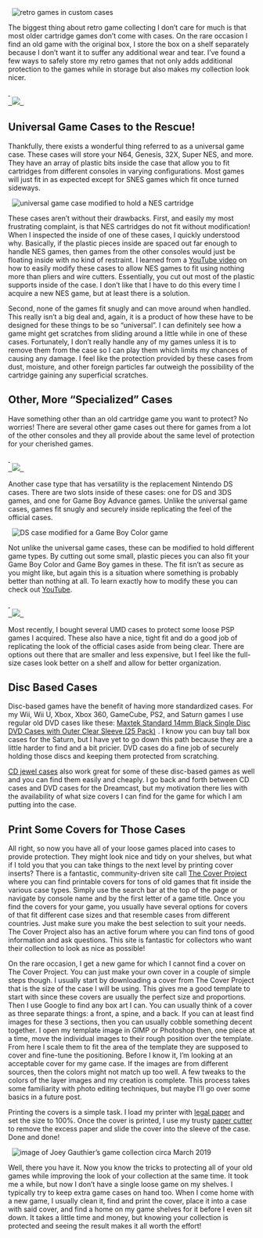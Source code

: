 <div class="image-container">
  <img src="https://res.cloudinary.com/https-joeyg-me/image/upload/v1552515484/gaming/custom_cases.jpg" onclick="openImage(‘https://res.cloudinary.com/https-joeyg-me/image/upload/v1552515484/gaming/custom_cases.jpg’)" alt="retro games in custom cases">
</div>

The biggest thing about retro game collecting I don’t care for much is that most older cartridge games don’t come with cases. On the rare occasion I find an old game with the original box, I store the box on a shelf separately because I don’t want it to suffer any additional wear and tear. I’ve found a few ways to safely store my retro games that not only adds additional protection to the games while in storage but also makes my collection look nicer.

<a target="_blank" href="https://www.amazon.com/gp/product/B01B1DIEUM/ref=as_li_tl?ie=UTF8&camp=1789&creative=9325&creativeASIN=B01B1DIEUM&linkCode=as2&tag=joeyg0e-20&linkId=0d609b7d5e4793875138c441ad8ecd02">
 <div class="image-container">
  <img border="0" src="//ws-na.amazon-adsystem.com/widgets/q?_encoding=UTF8&MarketPlace=US&ASIN=B01B1DIEUM&ServiceVersion=20070822&ID=AsinImage&WS=1&Format=_SL250_&tag=joeyg0e-20" >
 </div>
</a>
<img src="//ir-na.amazon-adsystem.com/e/ir?t=joeyg0e-20&l=am2&o=1&a=B01B1DIEUM" width="1" height="1" border="0" alt="" style="border:none !important; margin:0px !important;" class="image-container" />

## Universal Game Cases to the Rescue!

Thankfully, there exists a wonderful thing referred to as a universal game case. These cases will store your N64, Genesis, 32X, Super NES, and more. They have an array of plastic bits inside the case that allow you to fit cartridges from different consoles in varying configurations. Most games will just fit in as expected except for SNES games which fit once turned sideways.

<div class="image-container">
  <img src="https://res.cloudinary.com/https-joeyg-me/image/upload/v1552515486/gaming/modified_for_nes.jpg" onclick="openImage(‘https://res.cloudinary.com/https-joeyg-me/image/upload/v1552515486/gaming/modified_for_nes.jpg’)" alt="universal game case modified to hold a NES cartridge">
</div>

These cases aren’t without their drawbacks. First, and easily my most frustrating complaint, is that NES cartridges do not fit without modification! When I inspected the inside of one of these cases, I quickly understood why. Basically, if the plastic pieces inside are spaced out far enough to handle NES games, then games from the other consoles would just be floating inside with no kind of restraint. I learned from a <a href="https://www.youtube.com/watch?v=xXAhZ3b5iHY" target="_blank">YouTube video</a> on how to easily modify these cases to allow NES games to fit using nothing more than pliers and wire cutters. Essentially, you cut out most of the plastic supports inside of the case. I don’t like that I have to do this every time I acquire a new NES game, but at least there is a solution.

Second, none of the games fit snugly and can move around when handled. This really isn’t a big deal and, again, it is a product of how these have to be designed for these things to be so “universal”. I can definitely see how a game might get scratches from sliding around a little while in one of these cases. Fortunately, I don’t really handle any of my games unless it is to remove them from the case so I can play them which limits my chances of causing any damage. I feel like the protection provided by these cases from dust, moisture, and other foreign particles far outweigh the possibility of the cartridge gaining any superficial scratches.

## Other, More “Specialized” Cases

Have something other than an old cartridge game you want to protect? No worries! There are several other game cases out there for games from a lot of the other consoles and they all provide about the same level of protection for your cherished games.

<a target="_blank" href="https://www.amazon.com/gp/product/B0039ZY4NM/ref=as_li_tl?ie=UTF8&camp=1789&creative=9325&creativeASIN=B0039ZY4NM&linkCode=as2&tag=joeyg0e-20&linkId=16b2ceace6bb0c5d988a26985757eafe">
 <div class="image-container">
  <img border="0" src="//ws-na.amazon-adsystem.com/widgets/q?_encoding=UTF8&MarketPlace=US&ASIN=B0039ZY4NM&ServiceVersion=20070822&ID=AsinImage&WS=1&Format=_SL250_&tag=joeyg0e-20" >
 </div>
</a>
<img src="//ir-na.amazon-adsystem.com/e/ir?t=joeyg0e-20&l=am2&o=1&a=B0039ZY4NM" width="1" height="1" border="0" alt="" style="border:none !important; margin:0px !important;" />

Another case type that has versatility is the replacement Nintendo DS cases. There are two slots inside of these cases: one for DS and 3DS games, and one for Game Boy Advance games. Unlike the universal game cases, games fit snugly and securely inside replicating the feel of the official cases.

<div class="image-container">
  <img src="https://res.cloudinary.com/https-joeyg-me/image/upload/v1552515487/gaming/modified_for_gbc.jpg" onclick="openImage(‘https://res.cloudinary.com/https-joeyg-me/image/upload/v1552515487/gaming/modified_for_gbc.jpg’)" alt="DS case modified for a Game Boy Color game">
</div>

Not unlike the universal game cases, these can be modified to hold different game types. By cutting out some small, plastic pieces you can also fit your Game Boy Color and Game Boy games in these. The fit isn’t as secure as you might like, but again this is a situation where something is probably better than nothing at all. To learn exactly how to modify these you can check out <a href="https://www.youtube.com/watch?v=0By130YB_Bc" target="_blank">YouTube</a>.

<a target="_blank" href="https://www.amazon.com/gp/product/B002SCAI32/ref=as_li_tl?ie=UTF8&camp=1789&creative=9325&creativeASIN=B002SCAI32&linkCode=as2&tag=joeyg0e-20&linkId=ae6939de9a8fc006f18fc6100e4d8972">
 <div class="image-container">
  <img border="0" src="//ws-na.amazon-adsystem.com/widgets/q?_encoding=UTF8&MarketPlace=US&ASIN=B002SCAI32&ServiceVersion=20070822&ID=AsinImage&WS=1&Format=_SL250_&tag=joeyg0e-20" >
 </div>
</a>
<img src="//ir-na.amazon-adsystem.com/e/ir?t=joeyg0e-20&l=am2&o=1&a=B002SCAI32" width="1" height="1" border="0" alt="" style="border:none !important; margin:0px !important;" />

Most recently, I bought several UMD cases to protect some loose PSP games I acquired. These also have a nice, tight fit and do a good job of replicating the look of the official cases aside from being clear. There are options out there that are smaller and less expensive, but I feel like the full-size cases look better on a shelf and allow for better organization.

## Disc Based Cases

Disc-based games have the benefit of having more standardized cases. For my Wii, Wii U, Xbox, Xbox 360, GameCube, PS2, and Saturn games I use regular old DVD cases like these: <a target="_blank" href="https://www.amazon.com/gp/product/B00GMSSUBK/ref=as_li_tl?ie=UTF8&camp=1789&creative=9325&creativeASIN=B00GMSSUBK&linkCode=as2&tag=joeyg0e-20&linkId=8880864134301fd136744f67ee7aa2fc">Maxtek Standard 14mm Black Single Disc DVD Cases with Outer Clear Sleeve (25 Pack)</a><img src="//ir-na.amazon-adsystem.com/e/ir?t=joeyg0e-20&l=am2&o=1&a=B00GMSSUBK" width="1" height="1" border="0" alt="" style="border:none !important; margin:0px !important;" /> . I know you can buy tall box cases for the Saturn, but I have yet to go down this path because they are a little harder to find and a bit pricier. DVD cases do a fine job of securely holding those discs and keeping them protected from scratching.

<a href="https://www.amazon.com/gp/product/B00P36ABLE/ref=as_li_tl?ie=UTF8&camp=1789&creative=9325&creativeASIN=B00P36ABLE&linkCode=as2&tag=joeyg0e-20&linkId=c04504aa6312e4c97063318dc11ca3cd" target="__blank">CD jewel cases</a> also work great for some of these disc-based games as well and you can find them easily and cheaply. I go back and forth between CD cases and DVD cases for the Dreamcast, but my motivation there lies with the availability of what size covers I can find for the game for which I am putting into the case.

## Print Some Covers for Those Cases

All right, so now you have all of your loose games placed into cases to provide protection. They might look nice and tidy on your shelves, but what if I told you that you can take things to the next level by printing cover inserts? There is a fantastic, community-driven site call <a href="http://www.thecoverproject.net/“ target=”_blank">The Cover Project</a> where you can find printable covers for tons of old games that fit inside the various case types. Simply use the search bar at the top of the page or navigate by console name and by the first letter of a game title. Once you find the covers for your game, you usually have several options for covers of that fit different case sizes and that resemble cases from different countries. Just make sure you make the best selection to suit your needs. The Cover Project also has an active forum where you can find tons of good information and ask questions. This site is fantastic for collectors who want their collection to look as nice as possible!

On the rare occasion, I get a new game for which I cannot find a cover on The Cover Project. You can just make your own cover in a couple of simple steps though. I usually start by downloading a cover from The Cover Project that is the size of the case I will be using. This gives me a good template to start with since these covers are usually the perfect size and proportions. Then I use Google to find any box art I can. You can usually think of a cover as three separate things: a front, a spine, and a back. If you can at least find images for these 3 sections, then you can usually cobble something decent together. I open my template image in GIMP or Photoshop then, one piece at a time, move the individual images to their rough position over the template. From here I scale them to fit the area of the template they are supposed to cover and fine-tune the positioning. Before I know it, I’m looking at an acceptable cover for my game case. If the images are from different sources, then the colors might not match up too well. A few tweaks to the colors of the layer images and my creation is complete. This process takes some familiarity with photo editing techniques, but maybe I’ll go over some basics in a future post.

Printing the covers is a simple task. I load my printer with <a href="https://www.amazon.com/gp/product/B00006IDS8/ref=as_li_tl?ie=UTF8&camp=1789&creative=9325&creativeASIN=B00006IDS8&linkCode=as2&tag=joeyg0e-20&linkId=f61d68335e78e8490c02acb093d310f2" target="_blank">legal paper</a> and set the size to 100%. Once the cover is printed, I use my trusty <a href="https://www.amazon.com/gp/product/B003SLAAOO/ref=as_li_tl?ie=UTF8&camp=1789&creative=9325&creativeASIN=B003SLAAOO&linkCode=as2&tag=joeyg0e-20&linkId=09e0969c1aea4cea50e7bd4be17e1ad8" target="_blank">paper cutter</a> to remove the excess paper and slide the cover into the sleeve of the case. Done and done!

<div class="image-container">
  <img src="https://res.cloudinary.com/https-joeyg-me/image/upload/v1552515487/gaming/march_2019_collection.jpg" onclick="openImage(‘https://res.cloudinary.com/https-joeyg-me/image/upload/v1552515487/gaming/march_2019_collection.jpg’)" alt="image of Joey Gauthier’s game collection circa March 2019">
</div>

Well, there you have it. Now you know the tricks to protecting all of your old games while improving the look of your collection at the same time. It took me a while, but now I don’t have a single loose game on my shelves. I typically try to keep extra game cases on hand too. When I come home with a new game, I usually clean it, find and print the cover, place it into a case with said cover, and find a home on my game shelves for it before I even sit down. It takes a little time and money, but knowing your collection is protected and seeing the result makes it all worth the effort!